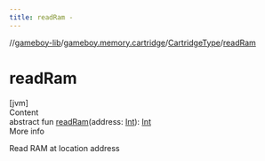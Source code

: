 ```yaml
---
title: readRam -
---
```

//[gameboy-lib](../../index.md)/[gameboy.memory.cartridge](../index.md)/[CartridgeType](index.md)/[readRam](read-ram.md)



# readRam  
[jvm]  
Content  
abstract fun [readRam](read-ram.md)(address: [Int](https://kotlinlang.org/api/latest/jvm/stdlib/kotlin/-int/index.html)): [Int](https://kotlinlang.org/api/latest/jvm/stdlib/kotlin/-int/index.html)  
More info  


Read RAM at location address

  



